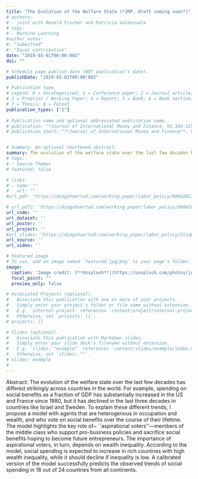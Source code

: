 ```yaml
---
title: "The Evolution of the Welfare State (*JMP, draft coming soon*)"
# authors:
# - joint with Ronald Fischer and Patricio Valenzuela
# tags:
# - Machine Learning
#author_notes:
#- "Submitted"
#- "Equal contribution"
date: "2019-03-01T00:00:00Z"
doi: ""

# Schedule page publish date (NOT publication's date).
publishDate: "2019-03-01T00:00:00Z"

# Publication type.
# Legend: 0 = Uncategorized; 1 = Conference paper; 2 = Journal article;
# 3 = Preprint / Working Paper; 4 = Report; 5 = Book; 6 = Book section;
# 7 = Thesis; 8 = Patent
publication_types: ["2"]
 
# Publication name and optional abbreviated publication name.
# publication: "*Journal of International Money and Finance, 91,105-125*"
# publication_short: "**Journal of International Money and Finance**, 91,105-125"


# Summary. An optional shortened abstract.
summary: The evolution of the welfare state over the last few decades has differed strikingly across countries in the world. For example, spending on social benefits as a fraction of GDP has substantially increased in the US and France since 1980, but it has declined in the last three decades in countries like Israel and Sweden.  To explain these different trends, I propose a model with agents that are heterogenous in occupation and wealth, and who vote on social benefits over the course of their lifetime. The model highlights the key role of "aspirational voters"—members of the middle class who support pro-business policies and sacrifice social benefits hoping to become future entrepreneurs. The importance of aspirational voters, in turn, depends on wealth inequality. According to the model, social spending is expected to increase in rich countries with high wealth inequality, while it should decline if inequality is low. A calibrated version of the model successfully predicts the observed trends of social spending in 18 out of 24 countries from all continents.
# tags:
# - Source Themes
# featured: false

# links:
# - name: ""
#   url: ""
#url_pdf: "https://diegohuertad.com/working_paper/labor_policy/08042023_The_Political_Economy_of_Labor_Policy.pdf"

# url_pdf2: 'https://diegohuertad.com/working_paper/labor_policy/08042023_The_Political_Economy_of_Labor_Policy.pdf'
url_code: ''
url_dataset: ''
url_poster: ''
url_project: ''
#url_slides: "https://diegohuertad.com/working_paper/labor_policy/Slides_Macro_lunch_NU.pdf"
url_source: ''
url_video: ''

# Featured image
# To use, add an image named `featured.jpg/png` to your page's folder. 
image:
  caption: 'Image credit: [**Unsplash**](https://unsplash.com/photos/jdD8gXaTZsc)'
  focal_point: ""
  preview_only: false

# Associated Projects (optional).
#   Associate this publication with one or more of your projects.
#   Simply enter your project's folder or file name without extension.
#   E.g. `internal-project` references `content/project/internal-project/index.md`.
#   Otherwise, set `projects: []`.
# projects: []

# Slides (optional).
#   Associate this publication with Markdown slides.
#   Simply enter your slide deck's filename without extension.
#   E.g. `slides: "example"` references `content/slides/example/index.md`.
#   Otherwise, set `slides: ""`.
# slides: example
#
---
```





Abstract: The evolution of the welfare state over the last few decades has differed strikingly across countries in the world. For example, spending on social benefits as a fraction of GDP has substantially increased in the US and France since 1980, but it has declined in the last three decades in countries like Israel and Sweden.  To explain these different trends, I propose a model with agents that are heterogenous in occupation and wealth, and who vote on social benefits over the course of their lifetime. The model highlights the key role of~ ``aspirational voters''—members of the middle class who support pro-business policies and sacrifice social benefits hoping to become future entrepreneurs. The importance of aspirational voters, in turn, depends on wealth inequality. According to the model, social spending is expected to increase in rich countries with high wealth inequality, while it should decline if inequality is low. A calibrated version of the model successfully predicts the observed trends of social spending in 18 out of 24 countries from all continents.
